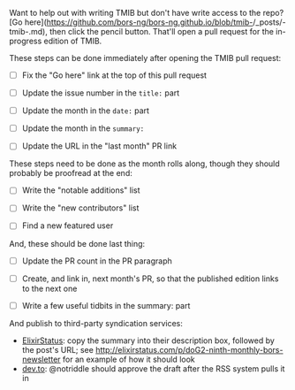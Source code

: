 <!-- this template should be used for TMIB pull requests; other pull requests should not use it -->

Want to help out with writing TMIB but don't have write access to the repo?
[Go here](https://github.com/bors-ng/bors-ng.github.io/blob/tmib-<ISSUE NUMBER>/_posts/<ISSUE PUBLISH DATE>-tmib-<ISSUE NUMBER>.md), then click the pencil button. That'll open a pull request for the in-progress edition of TMIB.

These steps can be done immediately after opening the TMIB pull request:

- [ ] Fix the "Go here" link at the top of this pull request

- [ ] Update the issue number in the `title:` part

- [ ] Update the month in the `date:` part

- [ ] Update the month in the `summary:`

- [ ] Update the URL in the "last month" PR link

These steps need to be done as the month rolls along, though they should probably be proofread at the end:

- [ ] Write the "notable additions" list

- [ ] Write the "new contributors" list

- [ ] Find a new featured user

And, these should be done last thing:

- [ ] Update the PR count in the PR paragraph

- [ ] Create, and link in, next month's PR, so that the published edition links to the next one

- [ ] Write a few useful tidbits in the summary: part

And publish to third-party syndication services:

- [ElixirStatus](https://elixirstatus.com): copy the summary into their description box, followed by the post's URL; see <http://elixirstatus.com/p/doG2-ninth-monthly-bors-newsletter> for an example of how it should look
- [dev.to](https://dev.to): @notriddle should approve the draft after the RSS system pulls it in
